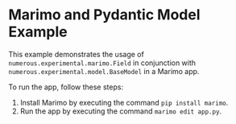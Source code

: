 # Marimo and Pydantic Model Example

This example demonstrates the usage of `numerous.experimental.marimo.Field` in conjunction with `numerous.experimental.model.BaseModel` in a Marimo app.

To run the app, follow these steps:
1. Install Marimo by executing the command `pip install marimo`.
2. Run the app by executing the command `marimo edit app.py`.
